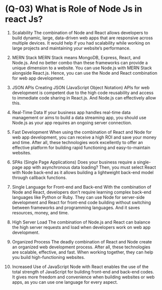 # (Q-03) What is Role of Node Js in react Js?

1. Scalability
The combination of Node and React allows developers to build dynamic, large, data-driven web apps that are responsive across multiple devices. It would help if you had scalability while working on large projects and maintaining your website’s performance.

2. MERN Stack
MERN Stack means MongoDB, Express, React, and Node.js. And no better combo than these frameworks can provide a unique dimension to a website. You can use Node.js with MERN Stack alongside React.js. Hence, you can use the Node and React combination for web app development.

3. JSON APIs
Creating JSON (JavaScript Object Notation) APIs for web development is competent due to the high code reusability and access to immediate code sharing in React.js. And Node.js can effectively allow this.

4. Real-Time Data
If your business app handles real-time data management or aims to build a data streaming app, you should use Node.js as your app requires an ongoing server connection.

5. Fast Development
When using the combination of React and Node for web app development, you can receive a high ROI and save your money and time. After all, these technologies work excellently to offer an effective platform for building rapid functioning and easy-to-maintain websites.

6. SPAs (Single Page Applications)
Does your business require a single-page app with asynchronous data loading? Then, you must select React with Node back-end as it allows building a lightweight back-end model through callback functions.

7. Single Language for Front-end and Back-end
With the combination of Node and React, developers don’t require learning complex back-end languages like Python or Ruby. They can use Node for server-side development and React for front-end code building without switching between frameworks and programming languages. And it saves resources, money, and time.

8. High Server Load
The combination of Node.js and React can balance the high server requests and load when developers work on web app development.

9. Organized Process
The deadly combination of React and Node create an organized web development process. After all, these technologies are scalable, effective, and fast. When working together, they can help you build high-functioning websites.

10. Increased Use of JavaScript
Node with React enables the use of the total strength of JavaScript for building front-end and back-end codes. It gives more freedom and convenience when building websites or web apps, as you can use one language for every aspect.
